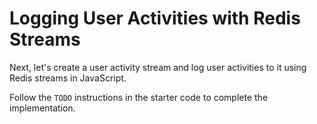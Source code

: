 # Logging User Activities with Redis Streams

Next, let's create a user activity stream and log user activities to it using Redis streams in JavaScript.

Follow the `TODO` instructions in the starter code to complete the implementation.
